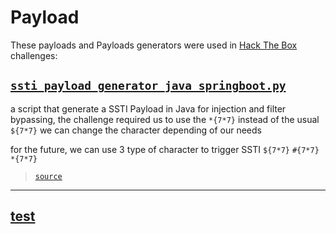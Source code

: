 # Payload

These payloads and Payloads generators were used in [Hack The Box](https://www.hackthebox.com/) challenges:

## [`ssti_payload_generator_java_springboot.py`](ssti_payload_generator_java_springboot.py)

a script that generate a SSTI Payload in Java for injection and filter bypassing, the challenge required us to use the `*{7*7}` instead of the usual `${7*7}` 
we can change the character depending of our needs

for the future, we can use 3 type of character to trigger SSTI `${7*7}` `#{7*7}` `*{7*7}`
> [`source`](https://ToDo)

---

## [test](http)
